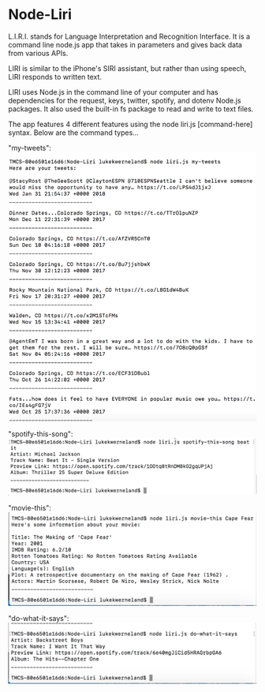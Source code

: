 # Node-Liri

L.I.R.I. stands for Language Interpretation and Recognition Interface. It is a command line node.js app that takes in parameters and gives back data from various APIs.

LIRI is similar to the iPhone's SIRI assistant, but rather than using speech, LIRI responds to written text.

LIRI uses Node.js in the command line of your computer and has dependencies for the request, keys, twitter, spotify, and dotenv Node.js packages. It also used the built-in fs package to read and write to text files.

The app features 4 different features using the node liri.js [command-here] syntax. Below are the command types...

"my-tweets":
![alt text](assets/my-tweets.png "My-Tweets Screen")

"spotify-this-song":
![alt text](assets/spotify-this.png "Spotify Screen")

"movie-this": 
![alt text](assets/movie-this.png "Movie-This Screen")

"do-what-it-says":
![alt text](assets/do-what-it-says.png "Do-What-It-Says Screen")
